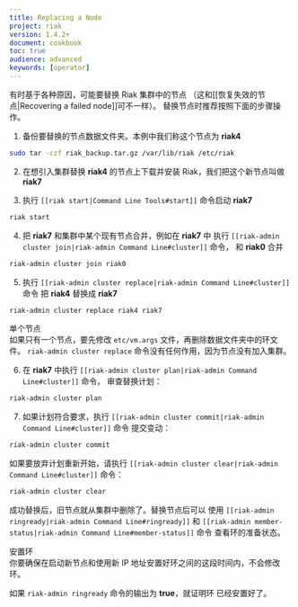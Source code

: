 ```yaml
---
title: Replacing a Node
project: riak
version: 1.4.2+
document: cookbook
toc: true
audience: advanced
keywords: [operator]
---
```


有时基于各种原因，可能要替换 Riak 集群中的节点
（这和[[恢复失效的节点|Recovering a failed node]]可不一样）。
替换节点时推荐按照下面的步骤操作。

1. 备份要替换的节点数据文件夹。本例中我们称这个节点为 **riak4**

```bash
sudo tar -czf riak_backup.tar.gz /var/lib/riak /etc/riak
```

2. 在想引入集群替换 **riak4** 的节点上下载并安装 Riak，我们把这个新节点叫做 **riak7**

3. 执行 `[[riak start|Command Line Tools#start]]` 命令启动 **riak7**

```bash
riak start
```

4. 把 **riak7** 和集群中某个现有节点合并，例如在 **riak7** 中
执行 `[[riak-admin cluster join|riak-admin Command Line#cluster]]` 命令，
和 **riak0** 合并

```bash
riak-admin cluster join riak0
```

5. 执行 `[[riak-admin cluster replace|riak-admin Command Line#cluster]]` 命令
把 **riak4** 替换成 **riak7**

```bash
riak-admin cluster replace riak4 riak7
```

<div class=info>
<div class=title>单个节点</div>
如果只有一个节点，要先修改 <code>etc/vm.args</code> 文件，再删除数据文件夹中的环文件。
<code>riak-admin cluster replace</code> 命令没有任何作用，因为节点没有加入集群。
</div>

6. 在 **riak7** 中执行 `[[riak-admin cluster plan|riak-admin Command Line#cluster]]` 命令，
审查替换计划：

```bash
riak-admin cluster plan
```

7. 如果计划符合要求，执行 `[[riak-admin cluster commit|riak-admin Command Line#cluster]]` 命令
提交变动：

```bash
riak-admin cluster commit
```

如果要放弃计划重新开始，请执行 `[[riak-admin cluster clear|riak-admin Command Line#cluster]]` 命令：

```bash
riak-admin cluster clear
```

成功替换后，旧节点就从集群中删除了。替换节点后可以
使用 `[[riak-admin ringready|riak-admin Command Line#ringready]]`
 和 `[[riak-admin member-status|riak-admin Command Line#member-status]]` 命令
 查看环的准备状态。

<div class="info">
<div class="title">安置环</div>
你要确保在启动新节点和使用新 IP 地址安置好环之间的这段时间内，不会修改环。

如果 <code>riak-admin ringready</code> 命令的输出为 <strong>true</strong>，就证明环
已经安置好了。
</div>
